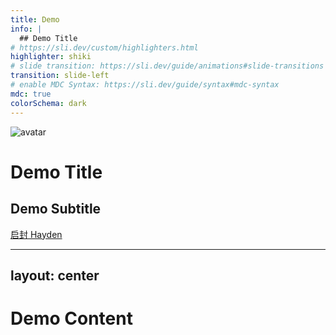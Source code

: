 ```yaml
---
title: Demo
info: |
  ## Demo Title
# https://sli.dev/custom/highlighters.html
highlighter: shiki
# slide transition: https://sli.dev/guide/animations#slide-transitions
transition: slide-left
# enable MDC Syntax: https://sli.dev/guide/syntax#mdc-syntax
mdc: true
colorSchema: dark
---
```


<img class="size-10 rounded-full absolute top-10 border" src="https://pocket.haydenhayden.com/blog/202403241700326.jpg" alt="avatar" />

# Demo Title <DeviconGitlab />

<h2 class="text-zinc">Demo Subtitle</h2>

<a href="https://github.com/haydenull" target="_blank" alt="GitHub Haydenull" title="Open in GitHub" class="pt-12 text-base text-zinc-400 absolute bottom-14 !border-none !hover:text-white"><carbon-logo-github /> 启封 Hayden</a>

<!-- 使用 icon https://icon-sets.iconify.design/ -->

---
layout: center
---

# Demo Content

<Excalidraw drawFilePath="./demo.excalidraw.json" darkMode />
